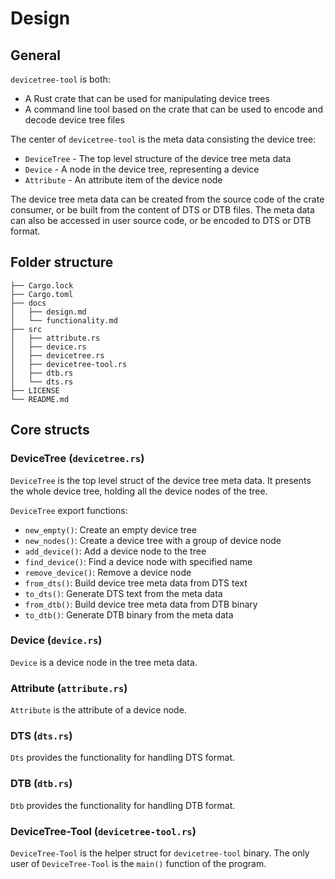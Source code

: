 # Design

## General

`devicetree-tool` is both:
- A Rust crate that can be used for manipulating device trees
- A command line tool based on the crate that can be used to encode and decode device tree files

The center of `devicetree-tool` is the meta data consisting the device tree:
- `DeviceTree` - The top level structure of the device tree meta data
- `Device` - A node in the device tree, representing a device
- `Attribute` - An attribute item of the device node

The device tree meta data can be created from the source code of the crate consumer, or be built from the content of DTS or DTB files. The meta data can also be accessed in user source code, or be encoded to DTS or DTB format.

## Folder structure

```
├── Cargo.lock
├── Cargo.toml
├── docs
│   ├── design.md
│   └── functionality.md
├── src
│   ├── attribute.rs
│   ├── device.rs
│   ├── devicetree.rs
│   ├── devicetree-tool.rs
│   ├── dtb.rs
│   └── dts.rs
├── LICENSE
└── README.md
```

## Core structs

### DeviceTree (`devicetree.rs`)

`DeviceTree` is the top level struct of the device tree meta data. It presents the whole device tree, holding all the device nodes of the tree.

`DeviceTree` export functions:
- `new_empty()`: Create an empty device tree
- `new_nodes()`: Create a device tree with a group of device node
- `add_device()`: Add a device node to the tree
- `find_device()`: Find a device node with specified name
- `remove_device()`: Remove a device node
- `from_dts()`: Build device tree meta data from DTS text
- `to_dts()`: Generate DTS text from the meta data
- `from_dtb()`: Build device tree meta data from DTB binary
- `to_dtb()`: Generate DTB binary from the meta data

### Device (`device.rs`)

`Device` is a device node in the tree meta data.

### Attribute (`attribute.rs`)

`Attribute` is the attribute of a device node.

### DTS (`dts.rs`)

`Dts` provides the functionality for handling DTS format.

### DTB (`dtb.rs`)

`Dtb` provides the functionality for handling DTB format.

### DeviceTree-Tool (`devicetree-tool.rs`)

`DeviceTree-Tool` is the helper struct for `devicetree-tool` binary. The only user of `DeviceTree-Tool` is the `main()` function of the program.

